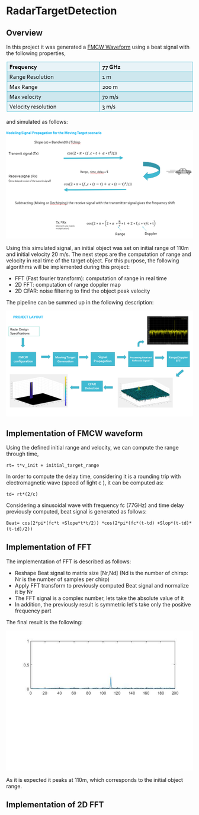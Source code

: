 # RadarTargetDetection
## Overview 
In this project it was generated a [FMCW Waveform](https://en.wikipedia.org/wiki/Continuous-wave_radar) using a beat signal with the following properties,

![radarprop](images/radarpropertiespng)

and simulated as follows:

![radarprop](images/signal.png)


Using this simulated signal, an initial object was set on initial range of 110m and initial velocity 20 m/s.
The next steps are the computation of range and velocity in real time of the target object. For this purpose, the following algorithms will be implemented during this project:
* FFT (Fast fourier transform): computation of range in real time
* 2D FFT: computation of range doppler map
* 2D CFAR: noise filtering to find the object peak velocity 

The pipeline can be summed up in the following description:

![pipeline](images/pipeline.png)

## Implementation of FMCW waveform 

Using the defined initial range and velocity, we can compute the range through time,

```
rt= t*v_init + initial_target_range
```
In order to compute the delay time, considering it is a rounding trip with electromagnetic wave (speed of light c ), it can be computed as:
```
td= rt*(2/c)
```
Considering a sinusoidal wave with frequency fc (77GHz) and time delay previously computed, beat signal is generated as follows:
```
Beat= cos(2*pi*(fc*t +Slope*t*t/2)) *cos(2*pi*(fc*(t-td) +Slop*(t-td)*(t-td)/2)) 
```

## Implementation of FFT 
The implementation of FFT is described as follows:
* Reshape Beat signal to matrix size [Nr,Nd] (Nd is the number of chirsp: Nr is the number of samples per chirp)
* Apply FFT transform to previously computed Beat signal and normalize it by Nr
* The FFT signal is a complex number, lets take the absolute value of it 
* In addition, the previously result is symmetric let's take only the positive frequency part 

The final result is the following: 

![fft](images/fft.png)

As it is expected it peaks at 110m, which corresponds to the initial object range.


## Implementation of 2D FFT 


